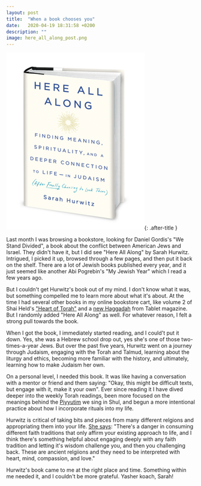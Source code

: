 ```yaml
---
layout: post
title:  "When a book chooses you"
date:   2020-04-19 18:31:58 +0200
description: ""
image: here_all_along_post.png
---
```


![here all along photo](/assets/images/here_all_along_post.png){: .after-title }
<br/>

Last month I was browsing a bookstore, looking for Daniel Gordis's "We Stand Divided", a book about the conflict between American Jews and Israel. They didn't have it, but I did see "Here All Along" by Sarah Hurwitz. Intrigued, I picked it up, browsed through a few pages, and then put it back on the shelf. There are a lot of Jewish books published every year, and it just seemed like another Abi Pogrebin's "My Jewish Year" which I read a few years ago.

But I couldn't get Hurwitz's book out of my mind. I don't know what it was, but something compelled me to learn more about what it's about. At the time I had several other books in my online bookstore cart, like volume 2 of Shai Held's ["Heart of Torah"](https://www.goodreads.com/book/show/33156130-the-heart-of-torah-volume-2?ac=1&from_search=true&qid=H0OGRRT4LA&rank=1) and a [new Haggadah](https://www.nytimes.com/2020/03/30/opinion/sunday/passover-covid.html) from Tablet magazine. But I randomly added "Here All Along" as well. For whatever reason, I felt a strong pull towards the book.

When I got the book, I immediately started reading, and I could't put it down. Yes, she was a Hebrew school drop out, yes she's one of those two-times-a-year Jews. But over the past five years, Hurwitz went on a journey through Judaism, engaging with the Torah and Talmud, learning about the liturgy and ethics, becoming more familiar with the history, and ultimately, learning how to make Judaism her own.

On a personal level, I needed this book. It was like having a conversation with a mentor or friend and them saying: "Okay, this might be difficult texts, but engage with it, make it your own". Ever since reading it I have dived deeper into the weekly Torah readings, been more focused on the meanings behind the [Piyyutim](https://en.wikipedia.org/wiki/Piyyut) we sing in Shul, and begun a more intentional practice about how I incorporate rituals into my life. 

Hurwitz is critical of taking bits and pieces from many different relgions and appropriating them into your life. [She says](https://youtu.be/1FIeOBXSkCs?t=486): "There's a danger in consuming different faith traditions that only affirm your existing approach to life, and I think there's something helpful about engaging deeply with any faith tradition and letting it's wisdom challenge you, and then you challenging back. These are ancient relgiions and they need to be interpreted with heart, mind, compassion, and love."

Hurwitz's book came to me at the right place and time. Something within me needed it, and I couldn't be more grateful. Yasher koach, Sarah!


